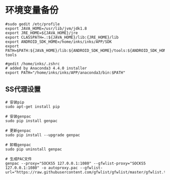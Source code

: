 # 环境变量备份

    #sudo gedit /etc/profile
    export JAVA_HOME=/usr/lib/jvm/jdk1.8
    export JRE_HOME=${JAVA_HOME}/jre
    export CLASSPATH=.:${JAVA_HOME}/lib:{JRE_HOME}/lib
    export ANDROID_SDK_HOME=/home/inks/inks/APP/SDK
    export PATH=$PATH:${JAVA_HOME}/lib:${ANDROID_SDK_HOME}/tools:${ANDROID_SDK_HOME}/platform-tools

    #gedit /home/inks/.zshrc
    # added by Anaconda3 4.4.0 installer
    export PATH="/home/inks/inks/APP/anaconda3/bin:$PATH"

## SS代理设置

    # 安装pip
    sudo apt-get install pip

    # 安装genpac
    sudo pip install genpac

    # 更新genpac
    sudo pip install --upgrade genpac

    # 卸载genpac
    sudo pip uninstall genpac

    # 生成PAC文件
    genpac --proxy="SOCKS5 127.0.0.1:1080" --gfwlist-proxy="SOCKS5 127.0.0.1:1080" -o autoproxy.pac --gfwlist-url="https://raw.githubusercontent.com/gfwlist/gfwlist/master/gfwlist.txt"

